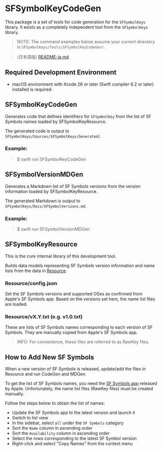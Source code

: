 # SFSymbolKeyCodeGen

This package is a set of tools for code generation for the `SFSymbolKeys` library.
It exists as a completely independent tool from the `SFSymbolKeys` library.

> NOTE: The command examples below assume your current directory is `SFSymbolKeys/Tools/SFSymbolKeyCodeGen/`.

> (日本語版) [README-ja.md](./README-ja.md)

## Required Development Environment

- macOS environment with Xcode 26 or later (Swift compiler 6.2 or later) installed is required.

## SFSymbolKeyCodeGen

Generates code that defines identifiers for `SFSymbolKey` from the list of SF Symbols names loaded by SFSymbolKeyResource.

The generated code is output to `SFSymbolKeys/Sources/SFSymbolKeys/Generated/`.

### Example:

> $ swift run SFSymbolKeyCodeGen

## SFSymbolVersionMDGen

Generates a Markdown list of SF Symbols versions from the version information loaded by SFSymbolKeyResource.

The generated Markdown is output to `SFSymbolKeys/Docs/SFSymbolVersions.md`.

### Example:

> $ swift run SFSymbolVersionMDGen

## SFSymbolKeyResource

This is the core internal library of this development tool.

Builds data models representing SF Symbols version information and name lists from the data in [Resource](Sources/SFSymbolKeyResource/Resource/).

### Resource/config.json

Set the SF Symbols versions and supported OSes as confirmed from Apple's SF Symbols app.
Based on the versions set here, the name list files are loaded.

### Resource/vX.Y.txt (e.g. v1.0.txt)

These are lists of SF Symbols names corresponding to each version of SF Symbols.
They are manually copied from Apple's SF Symbols app.

> INFO: For convenience, these files are referred to as RawKey files.

## How to Add New SF Symbols

When a new version of SF Symbols is released, update/add the files in Resource and run CodeGen and MDGen.

To get the list of SF Symbols names, you need the [SF Symbols app](https://developer.apple.com/sf-symbols/) released by Apple. Unfortunately, the name list files (RawKey files) must be created manually.

Follow the steps below to obtain the list of names:

* Update the SF Symbols app to the latest version and launch it
* Switch to list view
* In the sidebar, select `all` under the `SF Symbols` category
* Sort the `Name` column in ascending order
* Sort the `Availability` column in ascending order
* Select the rows corresponding to the latest SF Symbol version
* Right-click and select "Copy Names" from the context menu
